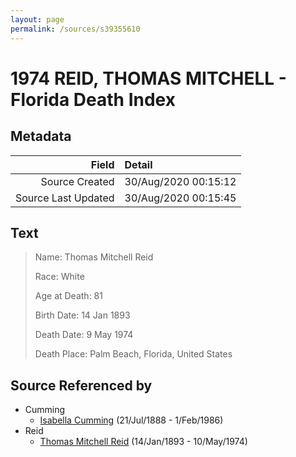 ```yaml
---
layout: page
permalink: /sources/s39355610
---
```


# 1974 REID, THOMAS MITCHELL - Florida Death Index

## Metadata

Field | Detail
---:|:---
Source Created | 30/Aug/2020 00:15:12
Source Last Updated | 30/Aug/2020 00:15:45

## Text

> Name: Thomas Mitchell Reid
>
> Race: White
>
> Age at Death: 81
>
> Birth Date: 14 Jan 1893
>
> Death Date: 9 May 1974
>
> Death Place: Palm Beach, Florida, United States
>

## Source Referenced by

* Cumming
  * [Isabella Cumming](../people/@84684994@-isabella-cumming-b1888-7-21-d1986-2-1.md) (21/Jul/1888 - 1/Feb/1986)
* Reid
  * [Thomas Mitchell Reid](../people/@2617088@-thomas-mitchell-reid-b1893-1-14-d1974-5-10.md) (14/Jan/1893 - 10/May/1974)
